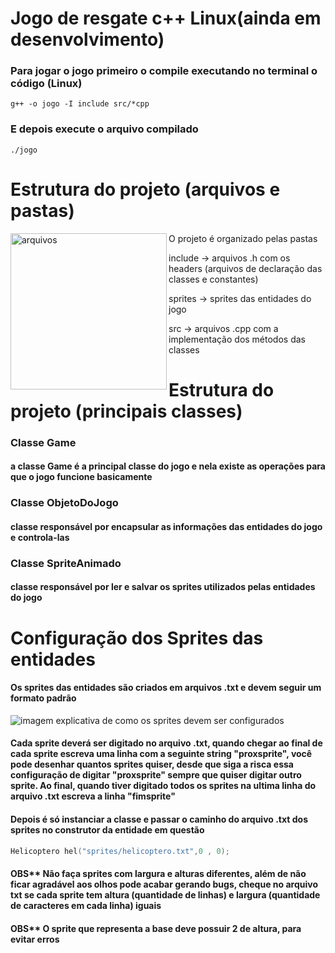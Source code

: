# Jogo de resgate c++ Linux(ainda em desenvolvimento)
### Para jogar o jogo primeiro o compile executando no terminal o código (Linux)
```shell
g++ -o jogo -I include src/*cpp
```

### E depois execute o arquivo compilado
```shell
./jogo
```

# Estrutura do projeto (arquivos e pastas)
<div>
<img src="https://github.com/JoaoPauloFialho/imagens/blob/main/pastas.png" alt="arquivos" align="left" width="250rem"/>
<p>O projeto é organizado pelas pastas</p>
<p>include -> arquivos .h com os headers (arquivos de declaração das classes e constantes)</p>
<p>sprites -> sprites das entidades do jogo</p>
<p>src -> arquivos .cpp com a implementação dos métodos das classes</p>
<div/>

# Estrutura do projeto (principais classes)

### Classe Game
#### a classe Game é a principal classe do jogo e nela existe as operações para que o jogo funcione basicamente

### Classe ObjetoDoJogo
#### classe responsável por encapsular as informações das entidades do jogo e controla-las

### Classe SpriteAnimado
#### classe responsável por ler e salvar os sprites utilizados pelas entidades do jogo

# Configuração dos Sprites das entidades
#### Os sprites das entidades são criados em arquivos .txt e devem seguir um formato padrão
![imagem explicativa de como os sprites devem ser configurados](https://github.com/JoaoPauloFialho/imagens/blob/main/helicoptero.png)
#### Cada sprite deverá ser digitado no arquivo .txt, quando chegar ao final de cada sprite escreva uma linha com a seguinte string "proxsprite", você pode desenhar quantos sprites quiser, desde que siga a risca essa  configuração de digitar "proxsprite" sempre que quiser digitar outro sprite. Ao final, quando tiver digitado todos os sprites na ultima linha do arquivo .txt escreva a linha "fimsprite"

#### Depois é só instanciar a classe e passar o caminho do arquivo .txt dos sprites no construtor da entidade em questão

```c++
Helicoptero hel("sprites/helicoptero.txt",0 , 0);
```

#### OBS** Não faça sprites com largura e alturas diferentes, além de não ficar agradável aos olhos pode acabar gerando bugs, cheque no arquivo txt se cada sprite tem altura (quantidade de linhas) e largura (quantidade de caracteres em cada linha) iguais

#### OBS** O sprite que representa a base deve possuir 2 de altura, para evitar erros

